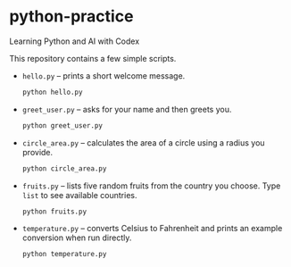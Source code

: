 # python-practice
Learning Python and AI with Codex

This repository contains a few simple scripts.

- `hello.py` – prints a short welcome message.

  ```bash
  python hello.py
  ```

- `greet_user.py` – asks for your name and then greets you.

  ```bash
  python greet_user.py
  ```

- `circle_area.py` – calculates the area of a circle using a radius you provide.

  ```bash
  python circle_area.py
  ```

- `fruits.py` – lists five random fruits from the country you choose. Type `list` to see available countries.

  ```bash
  python fruits.py
  ```

- `temperature.py` – converts Celsius to Fahrenheit and prints an example conversion when run directly.

  ```bash
  python temperature.py
  ```

